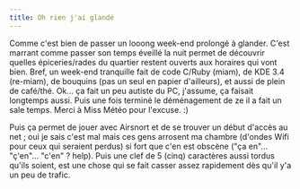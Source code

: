 ```yaml
---
title: Oh rien j'ai glandé
---
```


Comme c'est bien de passer un looong week-end prolongé à glander. C'est
marrant comme passer son temps éveillé la nuit permet de découvrir quelles
épiceries/rades du quartier restent ouverts aux horaires qui vont bien. Bref,
un week-end tranquille fait de code C/Ruby (miam), de KDE 3.4 (re-miam), de
bouquins (pas un seul en papier d'ailleurs), et aussi de plein de café/thé.
Ok... ça fait un peu autiste du PC, j'assume, ça faisait longtemps aussi. Puis
une fois terminé le déménagement de ze il a fait un sale temps. Merci à Miss
Météo pour l'excuse. :)

Puis ça permet de jouer avec Airsnort et de se trouver un début d'accès au net
; oui je sais c'est mal mais ces gens arrosent ma chambre (d'ondes Wifi pour
ceux qui seraient perdus) si fort que c'en est obscène ("ça en"... "ç'en"...
"c'en" ? help). Puis une clef de 5 (cinq) caractères aussi tordus qu'ils
soient, est une chose qui se fait casser assez rapidement dès qu'il y'a un peu
de trafic.


